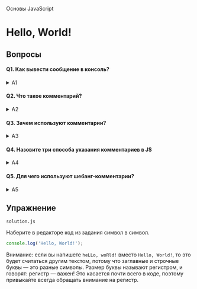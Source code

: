 Основы JavaScript

# Hello, World!

## Вопросы

#### Q1. Как вывести сообщение в консоль?

<details>
  <summary>A1</summary>
  <p>

Объект `console` с методом `log` выводит сообщение в консоль.

  </p>
</details>

#### Q2. Что такое комментарий?

<details>
  <summary>A2</summary>
  <p>

Объект `console` с методом `log` выводит сообщение в консоль.

  </p>
</details>

#### Q3. Зачем используют комментарии?

<details>
  <summary>A3</summary>
  <p>

Объект `console` с методом `log` выводит сообщение в консоль.

  </p>
</details>

#### Q4. Назовите три способа указания комментариев в JS

<details>
  <summary>A4</summary>
  <p>

Объект `console` с методом `log` выводит сообщение в консоль.

  </p>
</details>

#### Q5. Для чего используют шебанг-комментарии?

<details>
  <summary>A5</summary>
  <p>

Объект `console` с методом `log` выводит сообщение в консоль.

  </p>
</details>

## Упражнение

`solution.js`

Наберите в редакторе код из задания символ в символ.

```javascript
console.log('Hello, World!');
```

Внимание: если вы напишете `heLLo, woRld!` вместо `Hello, World!`, то это будет считаться другим текстом, потому что заглавные и строчные буквы — это разные символы. Размер буквы называют регистром, и говорят: регистр — важен! Это касается почти всего в коде, поэтому привыкайте всегда обращать внимание на регистр.

